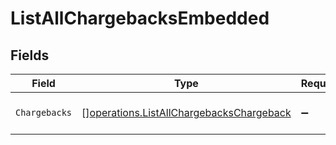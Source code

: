 # ListAllChargebacksEmbedded


## Fields

| Field                                                                                                | Type                                                                                                 | Required                                                                                             | Description                                                                                          |
| ---------------------------------------------------------------------------------------------------- | ---------------------------------------------------------------------------------------------------- | ---------------------------------------------------------------------------------------------------- | ---------------------------------------------------------------------------------------------------- |
| `Chargebacks`                                                                                        | [][operations.ListAllChargebacksChargeback](../../models/operations/listallchargebackschargeback.md) | :heavy_minus_sign:                                                                                   | A list of chargeback objects.                                                                        |